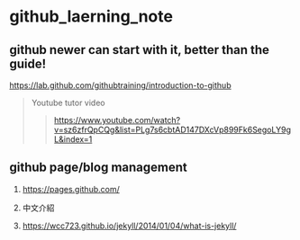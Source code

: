 # github_laerning_note
## github newer can start with it, better than the guide!
https://lab.github.com/githubtraining/introduction-to-github
 
>Youtube tutor video
>>https://www.youtube.com/watch?v=sz6zfrQpCQg&list=PLg7s6cbtAD147DXcVp899Fk6SegoLY9gL&index=1

## github page/blog management
1. https://pages.github.com/

2. 中文介紹
3. https://wcc723.github.io/jekyll/2014/01/04/what-is-jekyll/
 
